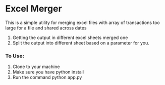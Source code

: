 # Excel Merger

This is a simple utility for merging excel files with array of transactions too large for a file and shared across dates

1. Getting the output in different excel sheets merged one
2. Split the output into different sheet based on a parameter for you.

### To Use:
1. Clone to your machine
2. Make sure you have python install
3. Run the command python app.py